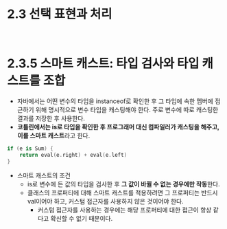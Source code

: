 # 2.3 선택 표현과 처리

<br>

# 2.3.5 스마트 캐스트: 타입 검사와 타입 캐스트를 조합

- 자바에서는 어떤 변수의 타입을 instanceof로 확인한 후 그 타입에 속한 멤버에 접근하기 위해 명시적으로 변수 타입을 캐스팅해야 한다. 주로 변수에 따로 캐스팅한 결과를 저장한 후 사용한다.
- **코틀린에서는 is로 타입을 확인한 후 프로그래머 대신 컴파일러가 캐스팅을 해주고, 이를 스마트 캐스트**라고 한다.

```kotlin
if (e is Sum) {
	return eval(e.right) + eval(e.left)
}
```

- 스마트 캐스트의 조건
    - is로 변수에 든 값의 타입을 검사한 후 **그 값이 바뀔 수 없는 경우에만 작동**한다.
    - 클래스의 프로퍼티에 대해 스마트 캐스트를 적용하려면 그 프로퍼티는 반드시 val이어야 하고, 커스텀 접근자를 사용하지 않은 것이어야 한다.
        - 커스텀 접근자를 사용하는 경우에는 해당 프로퍼티에 대한 접근이 항상 같다고 확신할 수 없기 때문이다.